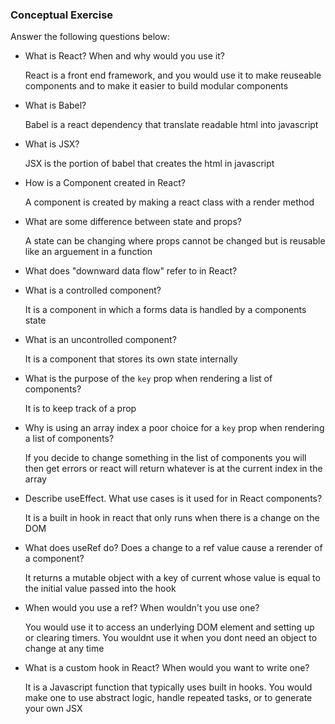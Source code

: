 ### Conceptual Exercise

Answer the following questions below:

- What is React? When and why would you use it?

	React is a front end framework, and you would use it to make reuseable components and to make it easier to build modular components

- What is Babel?

	Babel is a react dependency that translate readable html into javascript

- What is JSX?

	JSX is the portion of babel that creates the html in javascript

- How is a Component created in React?

	A component is created by making a react class with a render method

- What are some difference between state and props?

	A state can be changing where props cannot be changed but is reusable like an arguement in a function

- What does "downward data flow" refer to in React?

	

- What is a controlled component?

	It is a component in which a forms data is handled by a components state

- What is an uncontrolled component?

	It is a component that stores its own state internally

- What is the purpose of the `key` prop when rendering a list of components?

	It is to keep track of a prop

- Why is using an array index a poor choice for a `key` prop when rendering a list of components?

	If you decide to change something in the list of components you will then get errors or react will return whatever is at the current index in the array

- Describe useEffect.  What use cases is it used for in React components?

	It is a built in hook in react that only runs when there is a change on the DOM

- What does useRef do?  Does a change to a ref value cause a rerender of a component?

	It returns a mutable object with a key of current whose value is equal to the initial value passed into the hook

- When would you use a ref? When wouldn't you use one?

	You would use it to access an underlying DOM element and setting up or clearing timers. You wouldnt use it when you dont need an object to change at any time

- What is a custom hook in React? When would you want to write one?

	It is a Javascript function that typically uses built in hooks. You would make one to use abstract logic, handle repeated tasks, or to generate your own JSX